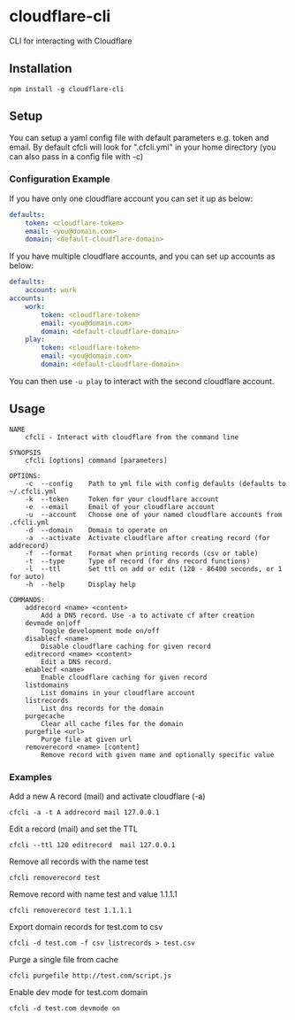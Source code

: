 cloudflare-cli
==============

CLI for interacting with Cloudflare

## Installation
`npm install -g cloudflare-cli`

## Setup
You can setup a yaml config file with default parameters e.g. token and email.
By default cfcli will look for ".cfcli.yml" in your home directory (you can also pass in a config file with -c)

### Configuration Example
If you have only one cloudflare account you can set it up as below:

```yaml
defaults:
    token: <cloudflare-token>
    email: <you@domain.com>
    domain: <default-cloudflare-domain>
```

If you have multiple cloudflare accounts, and you can set up accounts as below:

```yaml
defaults:
    account: work
accounts:
    work:
        token: <cloudflare-token>
        email: <you@domain.com>
        domain: <default-cloudflare-domain>
    play:
        token: <cloudflare-token>
        email: <you@domain.com>
        domain: <default-cloudflare-domain>
```

You can then use `-u play` to interact with the second cloudflare account.

## Usage

```
NAME
    cfcli - Interact with cloudflare from the command line

SYNOPSIS
    cfcli [options] command [parameters]

OPTIONS:
    -c  --config    Path to yml file with config defaults (defaults to ~/.cfcli.yml
    -k  --token     Token for your cloudflare account
    -e  --email     Email of your cloudflare account
    -u  --account   Choose one of your named cloudflare accounts from .cfcli.yml
    -d  --domain    Domain to operate on
    -a  --activate  Activate cloudflare after creating record (for addrecord)
    -f  --format    Format when printing records (csv or table)
    -t  --type      Type of record (for dns record functions)
    -l  --ttl       Set ttl on add or edit (120 - 86400 seconds, or 1 for auto)
    -h  --help      Display help

COMMANDS:
    addrecord <name> <content>
        Add a DNS record. Use -a to activate cf after creation
    devmode on|off
        Toggle development mode on/off
    disablecf <name>
        Disable cloudflare caching for given record
    editrecord <name> <content>
        Edit a DNS record.
    enablecf <name>
        Enable cloudflare caching for given record
    listdomains
        List domains in your cloudflare account
    listrecords
        List dns records for the domain
    purgecache
        Clear all cache files for the domain
    purgefile <url>
        Purge file at given url
    removerecord <name> [content]
        Remove record with given name and optionally specific value
```

### Examples
Add a new A record (mail) and activate cloudflare (-a)
```
cfcli -a -t A addrecord mail 127.0.0.1
```

Edit a record (mail) and set the TTL
```
cfcli --ttl 120 editrecord  mail 127.0.0.1
```

Remove all records with the name test
```
cfcli removerecord test
```

Remove record with name test and value 1.1.1.1
```
cfcli removerecord test 1.1.1.1
```

Export domain records for test.com to csv
```
cfcli -d test.com -f csv listrecords > test.csv
```

Purge a single file from cache
```
cfcli purgefile http://test.com/script.js
```

Enable dev mode for test.com domain
```
cfcli -d test.com devmode on
```
